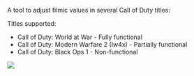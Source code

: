 A tool to adjust filmic values in several Call of Duty titles:

Titles supported:

- Call of Duty: World at War - Fully functional
- Call of Duty: Modern Warfare 2 (Iw4x) - Partially functional
- Call of Duty: Black Ops 1 - Non-functional

 <img src="https://i.imgur.com/3ezWZkR.gif"/>
